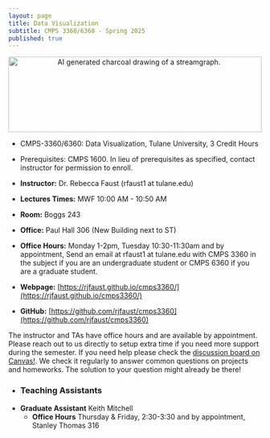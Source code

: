 ```yaml
---
layout: page
title: Data Visualization
subtitle: CMPS 3360/6360 - Spring 2025
published: true
---
```

<p style="text-align:center;"><img src="{{ 'img/streamInk.png' | relative_url }}" alt="AI generated charcoal drawing of a streamgraph." style="height:150px; width:100%"/></p>

* CMPS-3360/6360: Data Visualization, Tulane University, 3 Credit Hours
* Prerequisites: CMPS 1600. In lieu of prerequisites as specified, contact instructor for permission to enroll.


* **Instructor:** Dr. Rebecca Faust (rfaust1 at tulane.edu)
* **Lectures Times:** MWF 10:00 AM - 10:50 AM
* **Room:** Boggs 243
* **Office:** Paul Hall 306 (New Building next to ST)
* **Office Hours:** Monday 1-2pm, Tuesday 10:30-11:30am and by appointment, Send an email at rfaust1 at tulane.edu with CMPS 3360 in the subject if you are an undergraduate student or CMPS 6360 if you are a graduate student.
* **Webpage:** [https://rjfaust.github.io/cmps3360/](https://rjfaust.github.io/cmps3360/)
* **GitHub:** [https://github.com/rjfaust/cmps3360](https://github.com/rjfaust/cmps3360)

The instructor and TAs have office hours and are available by appointment.  Please reach out to us directly to setup extra time if you need more support during the semester. If you need help please check the [discussion board on Canvas!](https://tulane.instructure.com/). We check it regularly to answer common questions on projects and homeworks.  The solution to your question might already be there!


* ### Teaching Assistants
* **Graduate Assistant** Keith Mitchell 
  * **Office Hours** Thursday & Friday, 2:30-3:30 and by appointment, Stanley Thomas 316